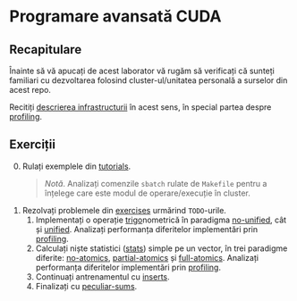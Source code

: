 # Programare avansată CUDA

## Recapitulare

Înainte să vă apucați de acest laborator vă rugăm să verificați că sunteți
familiari cu dezvoltarea folosind cluster-ul/unitatea personală a surselor
din acest repo.

Recitiți [descrierea infrastructurii](../README.md) în acest sens, în special
partea despre [profiling].

## Exerciții

0. Rulați exemplele din [tutorials](tutorials/).
   > *Notă*. Analizați comenzile `sbatch` rulate de `Makefile` pentru a
    înțelege care este modul de operare/execuție în cluster.
1. Rezolvați problemele din [exercises](exercises/) urmărind `TODO`-urile.
    1. Implementați o operație [trigo]nometrică în paradigma [no-unified], cât și
      [unified]. Analizați performanța diferitelor implementări prin [profiling].
    2. Calculați niște statistici ([stats]) simple pe un vector, în trei
      paradigme diferite: [no-atomics], [partial-atomics] și [full-atomics].
      Analizați performanța diferitelor implementări prin [profiling].
    3. Continuați antrenamentul cu [inserts].
    4. Finalizați cu [peculiar-sums].

[profiling]: ../README.md#debugging-memchecking-and-profiling

[trigo]: exercises/trigo/
[no-unified]: exercises/trigo/no-unified
[unified]: exercises/trigo/unified

[stats]: exercises/stats
[no-atomics]: exercises/stats/no-atomics
[partial-atomics]: exercises/stats/partial-atomics
[full-atomics]: exercises/stats/full-atomics

[inserts]: exercises/inserts

[peculiar-sums]: exercises/peculiar-sums
